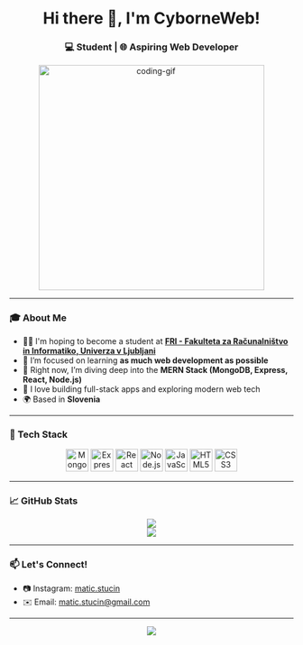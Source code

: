 <!-- Profile Header -->
<h1 align="center">Hi there 👋, I'm CyborneWeb!</h1>
<h3 align="center">💻 Student  | 🌐 Aspiring Web Developer</h3>

<p align="center">
  <img src="https://media.giphy.com/media/qgQUggAC3Pfv687qPC/giphy.gif" width="400" alt="coding-gif" />
</p>

---

### 🎓 About Me
- 👨‍🎓 I'm hoping to become a student at **[FRI - Fakulteta za Računalništvo in Informatiko, Univerza v Ljubljani](https://www.fri.uni-lj.si/)**  
- 🌱 I’m focused on learning **as much web development as possible**  
- 🚀 Right now, I’m diving deep into the **MERN Stack (MongoDB, Express, React, Node.js)**  
- 🔭 I love building full-stack apps and exploring modern web tech  
- 🌍 Based in **Slovenia**

---

### 🧰 Tech Stack

<p align="center">
  <img src="https://cdn.jsdelivr.net/gh/devicons/devicon/icons/mongodb/mongodb-original.svg" width="40" height="40" alt="MongoDB" />
  <img src="https://cdn.jsdelivr.net/gh/devicons/devicon/icons/express/express-original.svg" width="40" height="40" alt="Express" />
  <img src="https://cdn.jsdelivr.net/gh/devicons/devicon/icons/react/react-original.svg" width="40" height="40" alt="React" />
  <img src="https://cdn.jsdelivr.net/gh/devicons/devicon/icons/nodejs/nodejs-original.svg" width="40" height="40" alt="Node.js" />
  <img src="https://cdn.jsdelivr.net/gh/devicons/devicon/icons/javascript/javascript-original.svg" width="40" height="40" alt="JavaScript" />
  <img src="https://cdn.jsdelivr.net/gh/devicons/devicon/icons/html5/html5-original.svg" width="40" height="40" alt="HTML5" />
  <img src="https://cdn.jsdelivr.net/gh/devicons/devicon/icons/css3/css3-original.svg" width="40" height="40" alt="CSS3" />
</p>

---

### 📈 GitHub Stats

<p align="center">
<img src="https://github-readme-stats.vercel.app/api?username=CyborneWeb&show_icons=true&theme=tokyonight" /> <br>
<img src="https://github-readme-stats.vercel.app/api/top-langs/?username=CyborneWeb&layout=compact&theme=tokyonight" />
</p>

---

### 📫 Let's Connect!

- 📷 Instagram: [matic.stucin](https://www.instagram.com/matic_stucin/)
- ✉️ Email: [matic.stucin@gmail.com](mailto:matic.stucin@gmail.com)

---


<p align="center">
  <img src="https://readme-typing-svg.demolab.com?font=Fira+Code&weight=200&size=40&pause=1000&color=8D3E97&background=CAADB3&center=true&vCenter=true&width=474&lines=Welcome+to+my+Github" />
</p>



